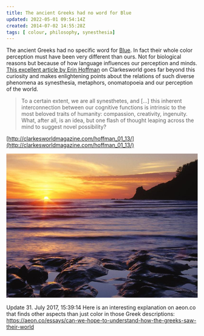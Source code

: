 ```yaml
---
title: The ancient Greeks had no word for Blue
updated: 2022-05-01 09:54:14Z
created: 2014-07-02 14:55:28Z
tags: [ colour, philosophy, synesthesia]
---
```


The ancient Greeks had no specific word for [Blue](http://en.wikipedia.org/wiki/Blue#In_the_ancient_world).
In fact their whole color perception must have been very different than ours. Not for biological reasons but because of how language influences our perception and minds. [This excellent article by Erin Hoffman](http://clarkesworldmagazine.com/hoffman_01_13/) on Clarkesworld goes far beyond this curiosity and makes enlightening points about the relations of such diverse phenomena as synesthesia, metaphors, onomatopoeia and our perception of the world.

> To a certain extent, we are all synesthetes, and [...] this inherent interconnection between our cognitive functions is intrinsic to the most beloved traits of humanity: compassion, creativity, ingenuity. What, after all, is an idea, but one flash of thought leaping across the mind to suggest novel possibility?

[http://clarkesworldmagazine.com/hoffman_01_13/](http://clarkesworldmagazine.com/hoffman_01_13/)

![wine-dark-sea.jpg](../_resources/wine-dark-sea.jpg)

Update 31. July 2017, 15:39:14
Here is an interesting explanation on aeon.co that finds other aspects than just color in those Greek descriptions:
https://aeon.co/essays/can-we-hope-to-understand-how-the-greeks-saw-their-world

